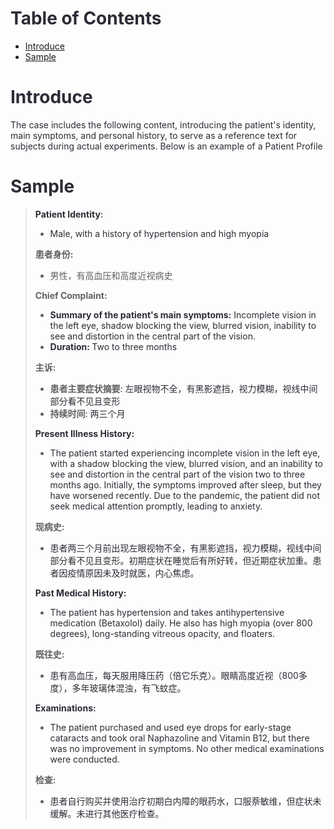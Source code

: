 # <font style="color:rgb(44, 44, 54);">Table of Contents</font>
- [Introduce](#Introduce)
- [Sample](#Sample)
# <font style="color:rgb(44, 44, 54);">Introduce</font>
<font style="color:rgb(44, 44, 54);">The case includes the following content, introducing the patient's identity, main symptoms, and personal history, to serve as a reference text for subjects during actual experiments. Below is an example of a Patient Profile</font>

# <font style="color:rgb(44, 44, 54);">Sample</font>
> **<font style="color:rgb(44, 44, 54);">Patient Identity</font>:**
>
> + <font style="color:rgb(44, 44, 54);">Male, with a history of hypertension and high myopia</font>
>
> **患者身份:**
>
> + 男性，有高血压和高度近视病史
>
> 
>
> **Chief Complaint:**
>
> + **<font style="color:rgb(44, 44, 54);">Summary of the patient's main symptoms:</font>**<font style="color:rgb(44, 44, 54);"> Incomplete vision in the left eye, shadow blocking the view, blurred vision, inability to see and distortion in the central part of the vision.</font>
> + **<font style="color:rgb(44, 44, 54);">Duration: </font>**<font style="color:rgb(44, 44, 54);">Two to three months</font>
>
> **主诉:**
>
> + **患者主要症状摘要**<font style="color:rgb(44, 44, 54);">: 左眼视物不全，有黑影遮挡，视力模糊，视线中间部分看不见且变形</font>
> + **持续时间**<font style="color:rgb(44, 44, 54);">: 两三个月</font>
>
> 
>
> **<font style="color:rgb(44, 44, 54);">Present Illness History:</font>**
>
> + <font style="color:rgb(44, 44, 54);">The patient started experiencing incomplete vision in the left eye, with a shadow blocking the view, blurred vision, and an inability to see and distortion in the central part of the vision two to three months ago. Initially, the symptoms improved after sleep, but they have worsened recently. Due to the pandemic, the patient did not seek medical attention promptly, leading to anxiety.</font>
>
> **现病史:**
>
> + <font style="color:rgb(44, 44, 54);">患者两三个月前出现左眼视物不全，有黑影遮挡，视力模糊，视线中间部分看不见且变形。初期症状在睡觉后有所好转，但近期症状加重。患者因疫情原因未及时就医，内心焦虑。</font>
>
> 
>
> **<font style="color:rgb(44, 44, 54);">Past Medical History:</font>**
>
> + <font style="color:rgb(44, 44, 54);">The patient has hypertension and takes antihypertensive medication (Betaxolol) daily. He also has high myopia (over 800 degrees), long-standing vitreous opacity, and floaters.</font>
>
> **既往史:**
>
> + <font style="color:rgb(44, 44, 54);">患有高血压，每天服用降压药（倍它乐克）。眼睛高度近视（800多度），多年玻璃体混浊，有飞蚊症。</font>
>
> 
>
> **<font style="color:rgb(44, 44, 54);">Examinations:</font>**
>
> + <font style="color:rgb(44, 44, 54);">The patient purchased and used eye drops for early-stage cataracts and took oral Naphazoline and Vitamin B12, but there was no improvement in symptoms. No other medical examinations were conducted.</font>
>
> **检查:**
>
> + <font style="color:rgb(44, 44, 54);">患者自行购买并使用治疗初期白内障的眼药水，口服萘敏维，但症状未缓解。未进行其他医疗检查。</font>
>


